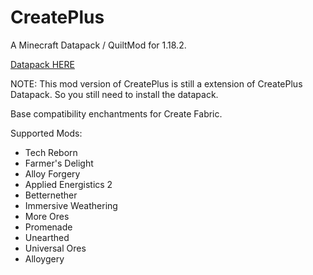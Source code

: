 # CreatePlus
A Minecraft Datapack / QuiltMod for 1.18.2.

[Datapack HERE](https://github.com/JieningYu/CreatePlus)

NOTE: This mod version of CreatePlus is still a extension of CreatePlus Datapack. So you still need to install the datapack.

Base compatibility enchantments for Create Fabric.

Supported Mods:
- Tech Reborn
- Farmer's Delight
- Alloy Forgery
- Applied Energistics 2
- Betternether
- Immersive Weathering
- More Ores
- Promenade
- Unearthed
- Universal Ores
- Alloygery
